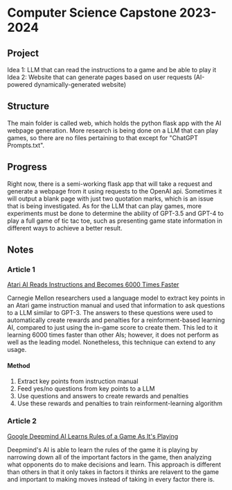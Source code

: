 # Computer Science Capstone 2023-2024

<h2>Project</h2>
Idea 1: LLM that can read the instructions to a game and be able to play it <br>
Idea 2: Website that can generate pages based on user requests (AI-powered dynamically-generated website)

<h2>Structure</h2>
The main folder is called web, which holds the python flask app with the AI webpage generation.  More research is being done on a LLM that can play games, so there are no files pertaining to that except for "ChatGPT Prompts.txt".

<h2>Progress</h2>
Right now, there is a semi-working flask app that will take a request and generate a webpage from it using requests to the OpenAI api.  Sometimes it will output a blank page with just two quotation marks, which is an issue that is being investigated.  As for the LLM that can play games, more experiments must be done to determine the ability of GPT-3.5 and GPT-4 to play a full game of tic tac toe, such as presenting game state information in different ways to achieve a better result.

<h2>Notes</h2>

<h3>Article 1</h3>

[Atari AI Reads Instructions and Becomes 6000 Times Faster](https://singularityhub.com/2023/03/10/an-ai-learned-to-play-atari-6000-times-faster-by-reading-the-instructions/)

Carnegie Mellon researchers used a language model to extract key points in an Atari game instruction manual and used that information to ask questions to a LLM similar to GPT-3.  The answers to these questions were used to automatically create rewards and penalties for a reinforment-based learning AI, compared to just using the in-game score to create them.  This led to it learning 6000 times faster than other AIs; however, it does not perform as well as the leading model. Nonetheless, this technique can extend to any usage.
<h4>Method</h4>

1. Extract key points from instruction manual
1. Feed yes/no questions from key points to a LLM
1. Use questions and answers to create rewards and penalties
1. Use these rewards and penalties to train reinforment-learning algorithm

<h3>Article 2</h3>

[Google Deepmind AI Learns Rules of a Game As It's Playing](https://www.unite.ai/deepminds-new-ai-is-able-to-learn-the-rules-of-a-game-as-it-plays/)

Deepmind's AI is able to learn the rules of the game it is playing by narrowing down all of the important factors in the game, then analyzing what opponents do to make decisions and learn.  This approach is different than others in that it only takes in factors it thinks are relavent to the game and important to making moves instead of taking in every factor there is.